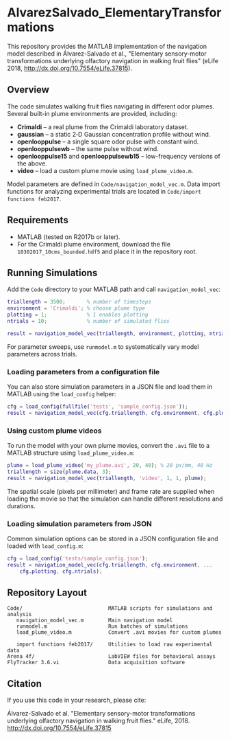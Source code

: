 # AlvarezSalvado_ElementaryTransformations

This repository provides the MATLAB implementation of the navigation model described in Álvarez-Salvado et al., "Elementary sensory-motor transformations underlying olfactory navigation in walking fruit flies" (eLife 2018, http://dx.doi.org/10.7554/eLife.37815).

## Overview

The code simulates walking fruit flies navigating in different odor plumes. Several built-in plume environments are provided, including:
- **Crimaldi** – a real plume from the Crimaldi laboratory dataset.
- **gaussian** – a static 2‑D Gaussian concentration profile without wind.
- **openlooppulse** – a single square odor pulse with constant wind.
- **openlooppulsewb** – the same pulse without wind.
- **openlooppulse15** and **openlooppulsewb15** – low-frequency versions of the above.
- **video** – load a custom plume movie using `load_plume_video.m`.

Model parameters are defined in `Code/navigation_model_vec.m`. Data import functions for analyzing experimental trials are located in `Code/import functions feb2017`.

## Requirements

- MATLAB (tested on R2017b or later).
- For the Crimaldi plume environment, download the file `10302017_10cms_bounded.hdf5` and place it in the repository root.

## Running Simulations

Add the `Code` directory to your MATLAB path and call `navigation_model_vec`:

```matlab
triallength = 3500;       % number of timesteps
environment = 'Crimaldi'; % choose plume type
plotting = 1;             % 1 enables plotting
ntrials = 10;             % number of simulated flies

result = navigation_model_vec(triallength, environment, plotting, ntrials);
```

For parameter sweeps, use `runmodel.m` to systematically vary model parameters across trials.

### Loading parameters from a configuration file

You can also store simulation parameters in a JSON file and load them in MATLAB
using the `load_config` helper:

```matlab
cfg = load_config(fullfile('tests', 'sample_config.json'));
result = navigation_model_vec(cfg.triallength, cfg.environment, cfg.plotting, cfg.ntrials);
```

### Using custom plume videos

To run the model with your own plume movies, convert the `.avi` file to a
MATLAB structure using `load_plume_video.m`:

```matlab
plume = load_plume_video('my_plume.avi', 20, 40); % 20 px/mm, 40 Hz
triallength = size(plume.data, 3);
result = navigation_model_vec(triallength, 'video', 1, 1, plume);
```

The spatial scale (pixels per millimeter) and frame rate are supplied when
loading the movie so that the simulation can handle different resolutions and
durations.

### Loading simulation parameters from JSON

Common simulation options can be stored in a JSON configuration file and loaded
with `load_config.m`:

```matlab
cfg = load_config('tests/sample_config.json');
result = navigation_model_vec(cfg.triallength, cfg.environment, ...
    cfg.plotting, cfg.ntrials);
```


## Repository Layout

```
Code/                            MATLAB scripts for simulations and analysis
   navigation_model_vec.m        Main navigation model
   runmodel.m                    Run batches of simulations
   load_plume_video.m            Convert .avi movies for custom plumes

   import functions feb2017/     Utilities to load raw experimental data
Arena 4f/                        LabVIEW files for behavioral assays
FlyTracker 3.6.vi                Data acquisition software
```

## Citation

If you use this code in your research, please cite:

Álvarez-Salvado et al. "Elementary sensory-motor transformations underlying olfactory navigation in walking fruit flies." eLife, 2018. http://dx.doi.org/10.7554/eLife.37815

